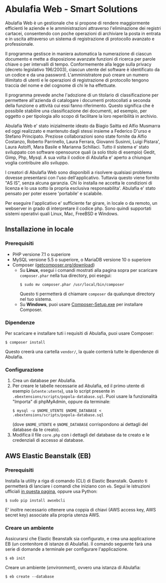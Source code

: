 # Abulafia Web - Smart Solutions

Abulafia Web è un gestionale che si propone di rendere maggiormente efficienti le aziende e le amministrazioni attraverso l'eliminazione dei registri cartacei, consentendo con poche operazioni di archiviare la posta in entrata e in uscita attraverso un sistema di registrazione di protocollo avanzato e professionale. 

Il programma gestisce in maniera automatica la numerazione di ciascun documento e mette a disposizione avanzate funzioni di ricerca per parole chiave o per intervalli di tempo. Conformemente alla legge sulla privacy (decreto legislativo 196/2003), ciascun utente del software è identificato da un codice e da una password. L'amministratore può creare un numero illimitato di utenti e le operazioni di registrazione di protocollo tengono traccia del nome e del cognome di chi le ha effettuate.

Il programma prevede anche l'adozione di un titolario di classificazione per permettere all'azienda di catalogare i documenti protocollati a seconda della funzione o attività cui essi fanno riferimento. Questo significa che è possibile stabilire una classificazione dei documenti, ad esempio, per oggetto o per tipologia allo scopo di facilitare la loro reperibilità in archivio.

Abulafia Web e' stato inizialmente ideato da Biagio Saitta ed Alfio Musmarra ed oggi realizzato e mantenuto dagli stessi insieme a Federico D'urso e Stefano Principato. Preziose collaborazioni sono state fornite da Alfio Costanzo, Roberto Parrinello, Laura Ferrara, Giovanni Susinni, Luigi Pistara', Laura Astolfi, Mara Basile e Marianna Schillaci. Tutto il sistema e' stato sviluppato con software opensource quali (a solo titolo di esempio) Gedit, Gimp, Php, Mysql. A sua volta il codice di Abulafia e' aperto a chiunque voglia contribuire allo sviluppo.

I creatori di Abulafia Web sono disponibili a risolvere qualsiasi problema dovesse presentarsi con l'uso dell'applicativo. Tuttavia questo viene fornito "AS IS", senza alcuna garanzia. Chi lo installa ne accetta le condizioni di licenza e lo usa sotto la propria esclusiva responsabilita'. Abulafia e' stato pensato per poter essere 'portabile' e scalabile. 

Per eseguire l'applicativo e' sufficiente far girare, in locale o da remoto, un webserver in grado di interpretare il codice php. Sono quindi supportati sistemi operativi quali Linux, Mac, FreeBSD e Windows.


## Installazione in locale

### Prerequisiti

* PHP versione 7.1 o superiore
* MySQL versione 5.5 o superiore, o MariaDB versione 10 o superiore
* Composer ([getcomposer.org/download](https://getcomposer.org/download/))
  * Su **Linux**, esegui i comandi mostrati alla pagina sopra per scaricare `composer.phar` nella tua directory, poi esegui:
    ```
    $ sudo mv composer.phar /usr/local/bin/composer
    ```
    Questo ti permetterà di chiamare `composer` da qualunque directory nel tuo sistema.
  * Su **Windows**, puoi usare [Composer-Setup.exe](https://getcomposer.org/Composer-Setup.exe) per installare Composer.

### Dipendenze

Per scaricare e installare tuti i requisiti di Abulafia, puoi usare Composer:

```
$ composer install
```

Questo creerà una cartella `vendor/`, la quale conterrà tutte le dipendenze di Abulafia.


### Configurazione

1. Crea un database per Abulafia.
2. Per creare le tabelle necessarie ad Abulafia, ed il primo utente di esempio (`utente:utente`), 
   usa lo script presente in `.ebextensions/scripts/popola-database.sql`. Puoi usare la funzionalità
   "Importa" di phpMyAdmin, oppure da terminale:
   ```
   $ mysql -u $NOME_UTENTE $NOME_DATABASE < .ebextensions/scripts/popola-database.sql
   ```
   (dove `$NOME_UTENTE` e `$NOME_DATABASE` corrispondono ai dettagli del database da te creato).
3. Modifica il file `core.php` con i dettagli del database da te creato e le credenziali di accesso al database.


## AWS Elastic Beanstalk (EB)

### Prerequisiti

Installa la utility a riga di comando (CLI) di Elastic Beanstalk.
Questo ti permetterà di lanciare i comandi che iniziano con `eb`.
Segui le istruzioni ufficiali 
[in questa pagina](https://docs.aws.amazon.com/elasticbeanstalk/latest/dg/eb-cli3-install.html),
oppure usa Python:

```
$ sudo pip install awsebcli
```

E' inoltre necessario ottenere una coppia di chiavi (AWS access key, AWS secret key) associate alla propria utenza AWS.

### Creare un ambiente

Assicurarsi che Elastic Beanstalk sia configurato, e crea una applicazione EB (un contenitore di istanze di Abulafia).
Il comando seguente farà una serie di domande a terminale per configurare l'applicazione.

```
$ eb init
```

Creare un ambiente (*environment*), ovvero una istanza di Abulafia:

```
$ eb create --database
```
